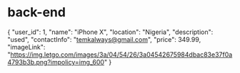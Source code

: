 # back-end

{
        "user_id": 1,
        "name": "iPhone X",
        "location": "Nigeria",
        "description": "used",
        "contactInfo": "temkalways@gmail.com",
        "price": 349.99,
        "imageLink": "https://img.letgo.com/images/3a/04/54/26/3a04542675984dbac83e37f0a4793b3b.png?impolicy=img_600"
}